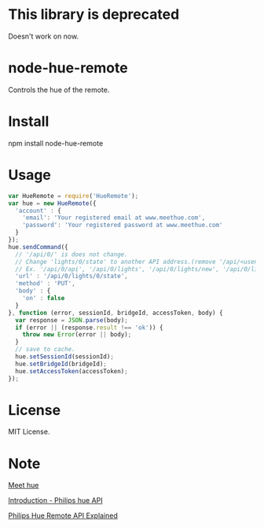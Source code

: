 This library is deprecated
===============

Doesn't work on now.

node-hue-remote
===============

Controls the hue of the remote.

Install
===============

npm install node-hue-remote

Usage
===============

```javascript
var HueRemote = require('HueRemote');
var hue = new HueRemote({
  'account' : {
    'email': 'Your registered email at www.meethue.com',
    'password': 'Your registered password at www.meethue.com'
  }
});
hue.sendCommand({
  // '/api/0/' is does not change.
  // Change 'lights/0/state' to another API address.(remove '/api/<usename>/')
  // Ex. '/api/0/api', '/api/0/lights', '/api/0/lights/new', '/api/0/lights/<id>', 
  'url' : '/api/0/lights/0/state',
  'method' : 'PUT',
  'body' : {
    'on' : false
  }
}, function (error, sessionId, bridgeId, accessToken, body) {
  var response = JSON.parse(body);
  if (error || (response.result !== 'ok')) {
    throw new Error(error || body);
  }
  // save to cache.
  hue.setSessionId(sessionId);
  hue.setBridgeId(bridgeId);
  hue.setAccessToken(accessToken);
});
```

License
===============

MIT License.

Note
===============

[Meet hue](http://meethue.com/)

[Introduction - Philips hue API](http://developers.meethue.com/)

[Philips Hue Remote API Explained](http://blog.paulshi.me/technical/2013/11/27/Philips-Hue-Remote-API-Explained.html)
